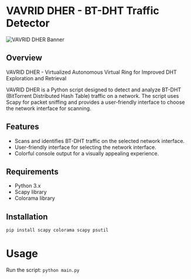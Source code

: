 # VAVRID DHER - BT-DHT Traffic Detector
![VAVRID DHER Banner](https://github.com/zebzolino/VAVRID-DHER/assets/47001560/2fff67fd-e48a-4df4-82d6-9a45d0b0c2dc)

## Overview
VAVRID DHER - Virtualized Autonomous Virtual Ring for Improved DHT Exploration and Retrieval

VAVRID DHER is a Python script designed to detect and analyze BT-DHT (BitTorrent Distributed Hash Table) traffic on a network. The script uses Scapy for packet sniffing and provides a user-friendly interface to choose the network interface for scanning.

## Features

- Scans and identifies BT-DHT traffic on the selected network interface.
- User-friendly interface for selecting the network interface.
- Colorful console output for a visually appealing experience.

## Requirements

- Python 3.x
- Scapy library
- Colorama library

## Installation

```bash
pip install scapy colorama scapy psutil
```

# Usage
Run the script: ```python main.py```
